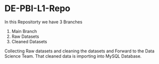 # DE-PBI-L1-Repo
In this Repositorty we have 3 Branches 
1. Main Branch
2. Raw Datasets
3. Cleaned Datasets

   
Collecting Raw datasets and cleaning the datasets and Forward to the Data Science Team. That cleaned data is importing into MySQL Database.

